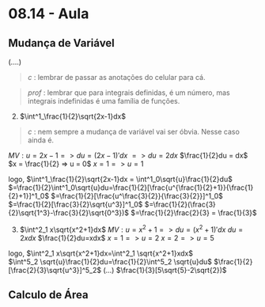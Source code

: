 # 08.14 - Aula

## Mudança de Variável

(....)

> *c* : lembrar de passar as anotações do celular para cá.

> *prof* : lembrar que para integrais definidas, é um número, mas integrais indefinidas é uma família de funções.

2) $\int^1_\frac{1}{2}\sqrt{2x-1}dx$ 

> *c* : nem sempre a mudança de variável vai ser óbvia. Nesse caso ainda é.

$MV: u = 2x -1 => du=(2x-1)'dx$
$=> du = 2dx$
$\frac{1}{2}du = dx$
$x = \frac{1}{2} => u = 0$
$x=1=> u = 1$

logo,
$\int^1_\frac{1}{2}\sqrt{2x-1}dx = \int^1_0\sqrt{u}\frac{1}{2}du$
$=\frac{1}{2}\int^1_0\sqrt{u}du=\frac{1}{2}[\frac{u^{\frac{1}{2}+1}}{\frac{1}{2}+1}]^1_0$
$=\frac{1}{2}[\frac{u^\frac{3}{2}}{\frac{3}{2}}]^1_0$
$=\frac{1}{2}[\frac{3}{2}\sqrt{u^3}]^1_0$
$=\frac{1}{2}(\frac{3}{2}\sqrt{1^3}-\frac{3}{2}\sqrt{0^3})$
$=\frac{1}{2}\frac{2}{3} = \frac{1}{3}$

3) $\int^2_1 x\sqrt{x^2+1}dx$ 
$MV:u=x^2+1=>du=(x^2+1)'dx$
$du=2xdx$
$\frac{1}{2}du=xdx$
$x=1=>u=2$
$x=2=>u=5$

logo,
$\int^2_1 x\sqrt{x^2+1}dx=\int^2_1 \sqrt{x^2+1}xdx$  
$\int^5_2 \sqrt{u}\frac{1}{2}du=\frac{1}{2}\int^5_2 \sqrt{u}du$
$\frac{1}{2}[\frac{2}{3}\sqrt{u^3}]^5_2$
(...)
$\frac{1}{3}[5\sqrt{5}-2\sqrt{2})$

## Calculo de Área

